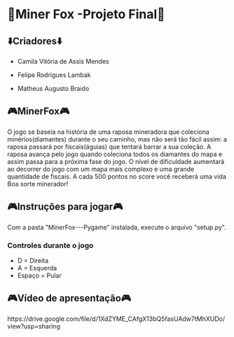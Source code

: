 <h1>🦊Miner Fox -Projeto Final🦊</h1>
<h2>⬇️Criadores⬇️</h2>
<ul>
  <li><p>Camila Vitória de Assis Mendes</p></li>
  <li><p>Felipe Rodrigues Lambak</p></li>
  <li><p>Matheus Augusto Braido</p></li>

</ul>
<h2>🎮MinerFox🎮</h2>
<p>
  O jogo se baseia na história de uma raposa mineradora que coleciona minérios(diamantes) durante o seu caminho, mas não será tão fácil assim: a raposa passará por fiscais(águias) que tentará barrar a sua coleção. A raposa avança pelo jogo quando coleciona todos os diamantes do mapa e assim passa para a próxima fase do jogo. O nível de dificuldade aumentará ao decorrer do jogo com um mapa mais complexo e uma grande quantidade de fiscais.
A cada 500 pontos no score você receberá uma vida
Boa sorte minerador!  </li>
</ul>
<h2>🎮Instruções para jogar🎮</h2>
<p>
  Com a pasta "MinerFox---Pygame" instalada, execute o arquivo "setup.py".
</p>
<h3>Controles durante o jogo</h3>
<ul>
  <li> D = Direita  </li>
  <li> A = Esquerda  </li>
  <li> Espaço = Pular  </li>
 
</ul>
<h2>🎮Vídeo de apresentação🎮</h2>
<p>
  https://drive.google.com/file/d/1XdZYME_CAfgX13bQ5fasUAdw7tMhXUDo/view?usp=sharing
  </ul>
